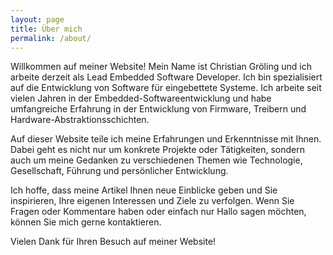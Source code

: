 ```yaml
---
layout: page
title: Über mich
permalink: /about/
---
```


Willkommen auf meiner Website! Mein Name ist Christian Gröling und ich arbeite derzeit als Lead Embedded Software Developer. Ich bin spezialisiert auf die Entwicklung von Software für eingebettete Systeme. Ich arbeite seit vielen Jahren in der Embedded-Softwareentwicklung und habe umfangreiche Erfahrung in der Entwicklung von Firmware, Treibern und Hardware-Abstraktionsschichten.

Auf dieser Website teile ich meine Erfahrungen und Erkenntnisse mit Ihnen. Dabei geht es nicht nur um konkrete Projekte oder Tätigkeiten, sondern auch um meine Gedanken zu verschiedenen Themen wie Technologie, Gesellschaft, Führung und persönlicher Entwicklung.

Ich hoffe, dass meine Artikel Ihnen neue Einblicke geben und Sie inspirieren, Ihre eigenen Interessen und Ziele zu verfolgen. Wenn Sie Fragen oder Kommentare haben oder einfach nur Hallo sagen möchten, können Sie mich gerne kontaktieren.

Vielen Dank für Ihren Besuch auf meiner Website!
